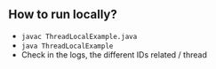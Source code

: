## How to run locally?
* `javac ThreadLocalExample.java`
* `java ThreadLocalExample`
* Check in the logs, the different IDs related / thread
